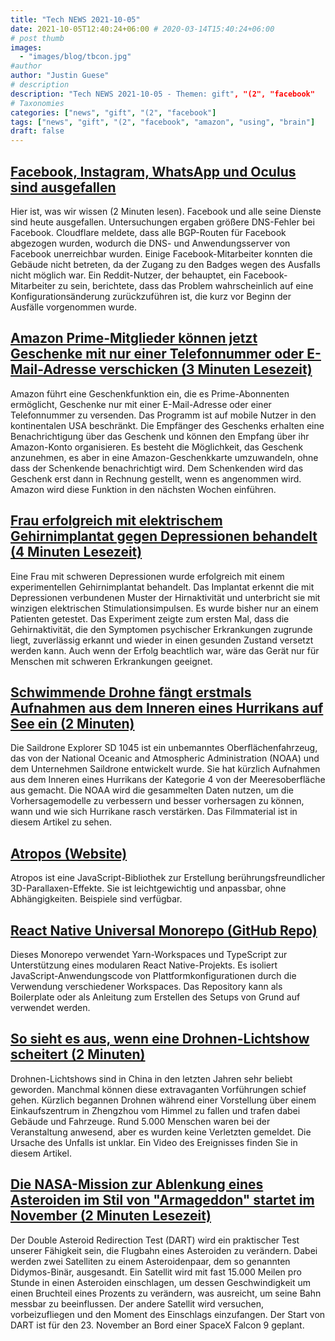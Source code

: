 ```yaml
---
title: "Tech NEWS 2021-10-05"
date: 2021-10-05T12:40:24+06:00 # 2020-03-14T15:40:24+06:00
# post thumb
images:
  - "images/blog/tbcon.jpg"
#author
author: "Justin Guese"
# description
description: "Tech NEWS 2021-10-05 - Themen: gift", "(2", "facebook"
# Taxonomies
categories: ["news", "gift", "(2", "facebook"]
tags: ["news", "gift", "(2", "facebook", "amazon", "using", "brain"]
draft: false
---
```


## [Facebook, Instagram, WhatsApp und Oculus sind ausgefallen](https://arstechnica.com/information-technology/2021/10/facebook-instagram-whatsapp-and-oculus-are-down-heres-what-we-know/)

 Hier ist, was wir wissen (2 Minuten lesen). Facebook und alle seine Dienste sind heute ausgefallen. Untersuchungen ergaben größere DNS-Fehler bei Facebook. Cloudflare meldete, dass alle BGP-Routen für Facebook abgezogen wurden, wodurch die DNS- und Anwendungsserver von Facebook unerreichbar wurden. Einige Facebook-Mitarbeiter konnten die Gebäude nicht betreten, da der Zugang zu den Badges wegen des Ausfalls nicht möglich war. Ein Reddit-Nutzer, der behauptet, ein Facebook-Mitarbeiter zu sein, berichtete, dass das Problem wahrscheinlich auf eine Konfigurationsänderung zurückzuführen ist, die kurz vor Beginn der Ausfälle vorgenommen wurde.

## [Amazon Prime-Mitglieder können jetzt Geschenke mit nur einer Telefonnummer oder E-Mail-Adresse verschicken (3 Minuten Lesezeit)](https://www.theverge.com/2021/10/4/22704909/amazon-prime-members-send-gifts-phone-number-email-address?scrolla=5eb6d68b7fedc32c19ef33b4)

 Amazon führt eine Geschenkfunktion ein, die es Prime-Abonnenten ermöglicht, Geschenke nur mit einer E-Mail-Adresse oder einer Telefonnummer zu versenden. Das Programm ist auf mobile Nutzer in den kontinentalen USA beschränkt. Die Empfänger des Geschenks erhalten eine Benachrichtigung über das Geschenk und können den Empfang über ihr Amazon-Konto organisieren. Es besteht die Möglichkeit, das Geschenk anzunehmen, es aber in eine Amazon-Geschenkkarte umzuwandeln, ohne dass der Schenkende benachrichtigt wird. Dem Schenkenden wird das Geschenk erst dann in Rechnung gestellt, wenn es angenommen wird. Amazon wird diese Funktion in den nächsten Wochen einführen.

## [Frau erfolgreich mit elektrischem Gehirnimplantat gegen Depressionen behandelt (4 Minuten Lesezeit)](https://www.theguardian.com/society/2021/oct/04/woman-successfully-treated-for-depression-with-electrical-brain-implant)

 Eine Frau mit schweren Depressionen wurde erfolgreich mit einem experimentellen Gehirnimplantat behandelt. Das Implantat erkennt die mit Depressionen verbundenen Muster der Hirnaktivität und unterbricht sie mit winzigen elektrischen Stimulationsimpulsen. Es wurde bisher nur an einem Patienten getestet. Das Experiment zeigte zum ersten Mal, dass die Gehirnaktivität, die den Symptomen psychischer Erkrankungen zugrunde liegt, zuverlässig erkannt und wieder in einen gesunden Zustand versetzt werden kann. Auch wenn der Erfolg beachtlich war, wäre das Gerät nur für Menschen mit schweren Erkrankungen geeignet.

## [Schwimmende Drohne fängt erstmals Aufnahmen aus dem Inneren eines Hurrikans auf See ein (2 Minuten)](https://www.vice.com/en/article/akgx7b/floating-drone-captures-first-ever-footage-from-inside-a-hurricane-at-sea)

 Die Saildrone Explorer SD 1045 ist ein unbemanntes Oberflächenfahrzeug, das von der National Oceanic and Atmospheric Administration (NOAA) und dem Unternehmen Saildrone entwickelt wurde. Sie hat kürzlich Aufnahmen aus dem Inneren eines Hurrikans der Kategorie 4 von der Meeresoberfläche aus gemacht. Die NOAA wird die gesammelten Daten nutzen, um die Vorhersagemodelle zu verbessern und besser vorhersagen zu können, wann und wie sich Hurrikane rasch verstärken. Das Filmmaterial ist in diesem Artikel zu sehen.

## [Atropos (Website)](https://atroposjs.com/)

 Atropos ist eine JavaScript-Bibliothek zur Erstellung berührungsfreundlicher 3D-Parallaxen-Effekte. Sie ist leichtgewichtig und anpassbar, ohne Abhängigkeiten. Beispiele sind verfügbar.

## [React Native Universal Monorepo (GitHub Repo)](https://github.com/mmazzarolo/react-native-universal-monorepo)

 Dieses Monorepo verwendet Yarn-Workspaces und TypeScript zur Unterstützung eines modularen React Native-Projekts. Es isoliert JavaScript-Anwendungscode von Plattformkonfigurationen durch die Verwendung verschiedener Workspaces. Das Repository kann als Boilerplate oder als Anleitung zum Erstellen des Setups von Grund auf verwendet werden.

## [So sieht es aus, wenn eine Drohnen-Lichtshow scheitert (2 Minuten)](https://www.vice.com/en/article/z3xp38/drone-light-show-failure-china)

 Drohnen-Lichtshows sind in China in den letzten Jahren sehr beliebt geworden. Manchmal können diese extravaganten Vorführungen schief gehen. Kürzlich begannen Drohnen während einer Vorstellung über einem Einkaufszentrum in Zhengzhou vom Himmel zu fallen und trafen dabei Gebäude und Fahrzeuge. Rund 5.000 Menschen waren bei der Veranstaltung anwesend, aber es wurden keine Verletzten gemeldet. Die Ursache des Unfalls ist unklar. Ein Video des Ereignisses finden Sie in diesem Artikel.

## [Die NASA-Mission zur Ablenkung eines Asteroiden im Stil von "Armageddon" startet im November (2 Minuten Lesezeit)](https://techcrunch.com/2021/10/04/nasas-armageddon-style-asteroid-deflection-mission-takes-off-in-november/)

 Der Double Asteroid Redirection Test (DART) wird ein praktischer Test unserer Fähigkeit sein, die Flugbahn eines Asteroiden zu verändern. Dabei werden zwei Satelliten zu einem Asteroidenpaar, dem so genannten Didymos-Binär, ausgesandt. Ein Satellit wird mit fast 15.000 Meilen pro Stunde in einen Asteroiden einschlagen, um dessen Geschwindigkeit um einen Bruchteil eines Prozents zu verändern, was ausreicht, um seine Bahn messbar zu beeinflussen. Der andere Satellit wird versuchen, vorbeizufliegen und den Moment des Einschlags einzufangen. Der Start von DART ist für den 23. November an Bord einer SpaceX Falcon 9 geplant.

